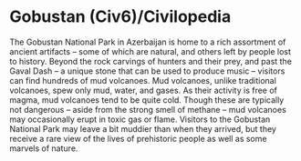 # Gobustan (Civ6)/Civilopedia

The Gobustan National Park in Azerbaijan is home to a rich assortment of ancient artifacts – some of which are natural, and others left by people lost to history. Beyond the rock carvings of hunters and their prey, and past the Gaval Dash – a unique stone that can be used to produce music – visitors can find hundreds of mud volcanoes.
Mud volcanoes, unlike traditional volcanoes, spew only mud, water, and gases. As their activity is free of magma, mud volcanoes tend to be quite cold. Though these are typically not dangerous – aside from the strong smell of methane – mud volcanoes may occasionally erupt in toxic gas or flame.
Visitors to the Gobustan National Park may leave a bit muddier than when they arrived, but they receive a rare view of the lives of prehistoric people as well as some marvels of nature.